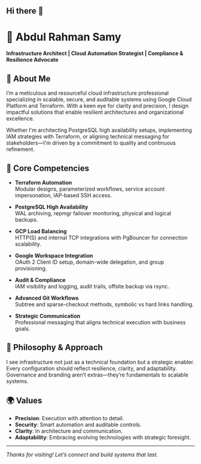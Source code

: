 ## Hi there 👋

# 💼 Abdul Rahman Samy

**Infrastructure Architect | Cloud Automation Strategist | Compliance & Resilience Advocate**

## 🔧 About Me

I’m a meticulous and resourceful cloud infrastructure professional specializing in scalable, secure, and auditable systems using Google Cloud Platform and Terraform. With a keen eye for clarity and precision, I design impactful solutions that enable resilient architectures and organizational excellence.

Whether I'm architecting PostgreSQL high availability setups, implementing IAM strategies with Terraform, or aligning technical messaging for stakeholders—I'm driven by a commitment to quality and continuous refinement.

## 🧠 Core Competencies

- **Terraform Automation**  
  Modular designs, parameterized workflows, service account impersonation, IAP-based SSH access.

- **PostgreSQL High Availability**  
  WAL archiving, repmgr failover monitoring, physical and logical backups.

- **GCP Load Balancing**  
  HTTP(S) and internal TCP integrations with PgBouncer for connection scalability.

- **Google Workspace Integration**  
  OAuth 2 Client ID setup, domain-wide delegation, and group provisioning.

- **Audit & Compliance**  
  IAM visibility and logging, audit trails, offsite backup via rsync.

- **Advanced Git Workflows**  
  Subtree and sparse-checkout methods, symbolic vs hard links handling.

- **Strategic Communication**  
  Professional messaging that aligns technical execution with business goals.

## 🚀 Philosophy & Approach

I see infrastructure not just as a technical foundation but a strategic enabler. Every configuration should reflect resilience, clarity, and adaptability. Governance and branding aren’t extras—they’re fundamentals to scalable systems.

## 🌍 Values

- **Precision**: Execution with attention to detail.
- **Security**: Smart automation and auditable controls.
- **Clarity**: In architecture and communication.
- **Adaptability**: Embracing evolving technologies with strategic foresight.

---

_Thanks for visiting! Let’s connect and build systems that last._

